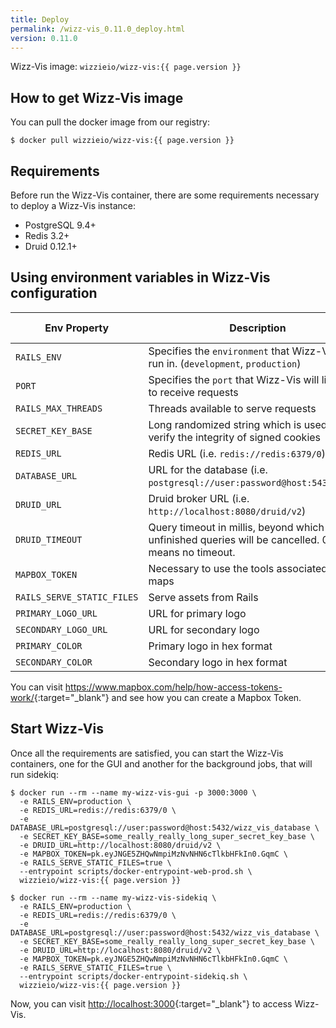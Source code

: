 ```yaml
---
title: Deploy
permalink: /wizz-vis_0.11.0_deploy.html
version: 0.11.0
---
```


Wizz-Vis image: `wizzieio/wizz-vis:{{ page.version }}`

## How to get Wizz-Vis image
You can pull the docker image from our registry:

```
$ docker pull wizzieio/wizz-vis:{{ page.version }}
```

## Requirements
Before run the Wizz-Vis container, there are some requirements necessary to deploy a Wizz-Vis instance:

* PostgreSQL 9.4+
* Redis 3.2+
* Druid 0.12.1+

## Using environment variables in Wizz-Vis configuration

| Env Property               |      Description      |  Default Value |
|----------------------------|-----------------------|----------------|
| `RAILS_ENV`                | Specifies the `environment` that Wizz-Vis will run in. (`development`, `production`) | development |
| `PORT`                     | Specifies the `port` that Wizz-Vis will listen on to receive requests  | 3000 |
| `RAILS_MAX_THREADS`        | Threads available to serve requests  | 5 |
| `SECRET_KEY_BASE`          | Long randomized string which is used to verify the integrity of signed cookies | null  |
| `REDIS_URL`                | Redis URL (i.e. `redis://redis:6379/0`) |  null  |
| `DATABASE_URL`             | URL for the database (i.e. `postgresql://user:password@host:5432/wz_db`) | null |
| `DRUID_URL`                | Druid broker URL (i.e. `http://localhost:8080/druid/v2`) | null |
| `DRUID_TIMEOUT`            | Query timeout in millis, beyond which unfinished queries will be cancelled. 0 timeout means no timeout. | 60000|
| `MAPBOX_TOKEN`             | Necessary to use the tools associated to maps | null |
| `RAILS_SERVE_STATIC_FILES` | Serve assets from Rails | null |
| `PRIMARY_LOGO_URL`         | URL for primary logo | Wizzie logo |
| `SECONDARY_LOGO_URL`       | URL for secondary logo | null |
| `PRIMARY_COLOR`            | Primary logo in hex format | #f68d2e |
| `SECONDARY_COLOR`          | Secondary logo in hex format | #8c8c8c |

You can visit <https://www.mapbox.com/help/how-access-tokens-work/>{:target="_blank"} and see how you can create a Mapbox Token.

## Start Wizz-Vis

Once all the requirements are satisfied, you can start the Wizz-Vis containers, one for the GUI and another for the background jobs, that will run sidekiq:
```
$ docker run --rm --name my-wizz-vis-gui -p 3000:3000 \
  -e RAILS_ENV=production \
  -e REDIS_URL=redis://redis:6379/0 \
  -e DATABASE_URL=postgresql://user:password@host:5432/wizz_vis_database \
  -e SECRET_KEY_BASE=some_really_really_long_super_secret_key_base \
  -e DRUID_URL=http://localhost:8080/druid/v2 \
  -e MAPBOX_TOKEN=pk.eyJNGE5ZHQwNmpiMzNvNHN6cTlkbHFkIn0.GqmC \
  -e RAILS_SERVE_STATIC_FILES=true \
  --entrypoint scripts/docker-entrypoint-web-prod.sh \
  wizzieio/wizz-vis:{{ page.version }}
```

```
$ docker run --rm --name my-wizz-vis-sidekiq \
  -e RAILS_ENV=production \
  -e REDIS_URL=redis://redis:6379/0 \
  -e DATABASE_URL=postgresql://user:password@host:5432/wizz_vis_database \
  -e SECRET_KEY_BASE=some_really_really_long_super_secret_key_base \
  -e DRUID_URL=http://localhost:8080/druid/v2 \
  -e MAPBOX_TOKEN=pk.eyJNGE5ZHQwNmpiMzNvNHN6cTlkbHFkIn0.GqmC \
  -e RAILS_SERVE_STATIC_FILES=true \
  --entrypoint scripts/docker-entrypoint-sidekiq.sh \
  wizzieio/wizz-vis:{{ page.version }}
```

Now, you can visit <http://localhost:3000>{:target="_blank"} to access Wizz-Vis.
